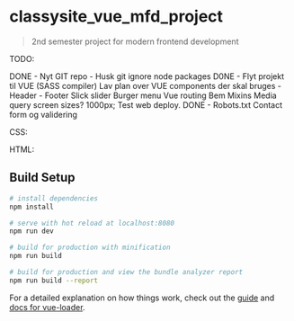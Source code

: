 # classysite_vue_mfd_project

> 2nd semester project for modern frontend development

TODO:

DONE - Nyt GIT repo - Husk git ignore node packages
D0NE - Flyt projekt til VUE (SASS compiler)
Lav plan over VUE components der skal bruges - Header - Footer
Slick slider
Burger menu
Vue routing
Bem
Mixins
Media query screen sizes? 1000px;
Test web deploy.
DONE - Robots.txt
Contact form og validering

CSS:

HTML:

## Build Setup

``` bash
# install dependencies
npm install

# serve with hot reload at localhost:8080
npm run dev

# build for production with minification
npm run build

# build for production and view the bundle analyzer report
npm run build --report
```

For a detailed explanation on how things work, check out the [guide](http://vuejs-templates.github.io/webpack/) and [docs for vue-loader](http://vuejs.github.io/vue-loader).
